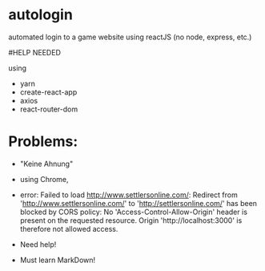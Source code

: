 # autologin
automated login to a game website using reactJS 
(no node, express, etc.)

#HELP NEEDED

using
- yarn
- create-react-app
- axios
- react-router-dom

Problems:
=========

- "Keine Ahnung"

- using Chrome, 

- error: 
Failed to load http://www.settlersonline.com/: 
Redirect from 'http://www.settlersonline.com/' to 'http://settlersonline.com/' has been blocked by CORS policy: 
No 'Access-Control-Allow-Origin' header is present on the requested resource. 
Origin 'http://localhost:3000' is therefore not allowed access.

- Need help! 

- Must learn MarkDown!
